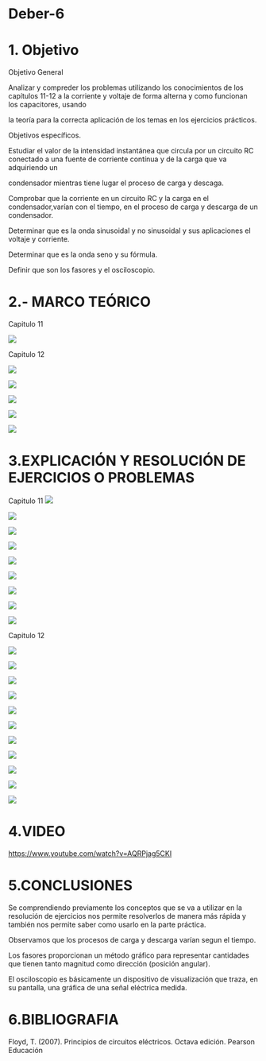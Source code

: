 # Deber-6

# 1. Objetivo

Objetivo General

Analizar y compreder los problemas utilizando los conocimientos de los capítulos 11-12 a la corriente y voltaje de forma alterna y como funcionan los capacitores, usando

la teoría para la correcta aplicación de los temas en los ejercicios prácticos.

 Objetivos específicos.

Estudiar el valor de la intensidad instantánea que circula por un circuito RC conectado a una fuente de corriente contínua y de la carga que va adquiriendo un 

condensador mientras tiene lugar el proceso de carga y descaga.

Comprobar que la corriente en un circuito RC y la carga en el condensador,varían con el tiempo, en el proceso de carga y descarga de un condensador.

Determinar que es la onda sinusoidal y no sinusoidal y sus aplicaciones el voltaje y corriente.

Determinar que es la onda seno y su fórmula.

Definir que son los fasores y el osciloscopio.

# 2.- MARCO TEÓRICO

Capitulo 11

![](https://github.com/arielguano/Deber-6/blob/main/cap%2011.png)


Capitulo 12

![](https://github.com/arielguano/Deber-6/blob/main/capacitancia.jpg)

![](https://github.com/arielguano/Deber-6/blob/main/capacitores%202.png)

![](https://github.com/arielguano/Deber-6/blob/main/capacitores%202%20Parcial-1.png)

![](https://github.com/arielguano/Deber-6/blob/main/capacitores%202%20Parcial-2.png)

![](https://github.com/arielguano/Deber-6/blob/main/capacitores%202%20Parcial-3.png)

# 3.EXPLICACIÓN Y RESOLUCIÓN DE EJERCICIOS O PROBLEMAS

Capitulo 11
![](https://github.com/arielguano/Deber-6/blob/main/DEBER%20%236-01.png)

![](https://github.com/arielguano/Deber-6/blob/main/DEBER%20%236-02.png)

![](https://github.com/arielguano/Deber-6/blob/main/DEBER%20%236-03.png)

![](https://github.com/arielguano/Deber-6/blob/main/DEBER%20%236-04.png)

![](https://github.com/arielguano/Deber-6/blob/main/DEBER%20%236-05.png)

![](https://github.com/arielguano/Deber-6/blob/main/DEBER%20%236-06.png)

![](https://github.com/arielguano/Deber-6/blob/main/DEBER%20%236-07.png)

![](https://github.com/arielguano/Deber-6/blob/main/DEBER%20%236-08.png)

![](https://github.com/arielguano/Deber-6/blob/main/DEBER%20%236-09.png)

Capitulo 12

![](https://github.com/arielguano/Deber-6/blob/main/Deber%206.1-01.png)

![](https://github.com/arielguano/Deber-6/blob/main/Deber%206.1-02.png)

![](https://github.com/arielguano/Deber-6/blob/main/Deber%206.1-03.png)

![](https://github.com/arielguano/Deber-6/blob/main/Deber%206.1-04.png)

![](https://github.com/arielguano/Deber-6/blob/main/Deber%206.1-05.png)

![](https://github.com/arielguano/Deber-6/blob/main/Deber%206.1-06.png)

![](https://github.com/arielguano/Deber-6/blob/main/Deber%206.1-07.png)

![](https://github.com/arielguano/Deber-6/blob/main/Deber%206.1-08.png)

![](https://github.com/arielguano/Deber-6/blob/main/Deber%206.1-09.png)

![](https://github.com/arielguano/Deber-6/blob/main/Deber%206.1-10.png)

![](https://github.com/arielguano/Deber-6/blob/main/Deber%206.1-11.png)

# 4.VIDEO

https://www.youtube.com/watch?v=AQRPjag5CKI

# 5.CONCLUSIONES

Se comprendiendo previamente los conceptos que se va a utilizar en la resolución de ejercicios nos permite resolverlos de manera más rápida y también nos permite saber como usarlo en la parte práctica.

Observamos que los procesos de carga y descarga varían segun el tiempo.

Los fasores proporcionan un método gráfico para representar cantidades que tienen tanto magnitud como dirección (posición angular).

El osciloscopio es básicamente un dispositivo de visualización que traza, en su pantalla, una gráfica de una señal eléctrica medida.

# 6.BIBLIOGRAFIA

Floyd, T. (2007). Principios de circuitos eléctricos. Octava edición. Pearson Educación
